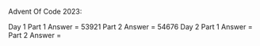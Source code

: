 Advent Of Code 2023:

Day 1 Part 1 Answer = 53921
      Part 2 Answer = 54676
Day 2 Part 1 Answer = 
      Part 2 Answer = 
